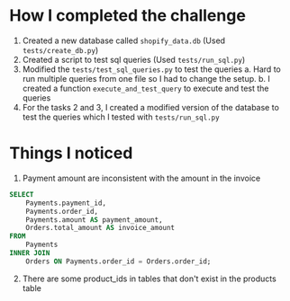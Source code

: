 # How I completed the challenge
1. Created a new database called `shopify_data.db` (Used `tests/create_db.py`)
2. Created a script to test sql queries (Used `tests/run_sql.py`)
3. Modified the `tests/test_sql_queries.py` to test the queries
	a. Hard to run multiple queries from one file so I had to change the setup. 
	b. I created a function `execute_and_test_query` to execute and test the queries
5. For the tasks 2 and 3, I created a modified version of the database to test the queries which I tested with `tests/run_sql.py`



# Things I noticed
1. Payment amount are inconsistent with the amount in the invoice

```sql
SELECT 
    Payments.payment_id,
    Payments.order_id,
    Payments.amount AS payment_amount,
    Orders.total_amount AS invoice_amount
FROM 
    Payments
INNER JOIN 
    Orders ON Payments.order_id = Orders.order_id;
```

2. There are some product_ids in tables that don't exist in the products table